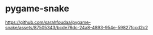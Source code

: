 # pygame-snake

https://github.com/sarahfoudaa/pygame-snake/assets/87505343/bcde76dc-24a8-4893-954e-59827fccd2c2

